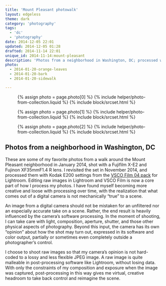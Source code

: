 ```yaml
---
title: 'Mount Pleasant photowalk'
layout: edgeless
theme: dark
category: 'photography'
tags:
  - 'dc'
  - 'photography'
date: 2014-12-05 22:01
updated: 2014-12-05 01:28
drafted: 2014-11-14 22:01
unique_id: 2014-11-14:mount-pleasant
description: 'Photos from a neighborhood in Washington, DC; processed with VSCO Film 04.'
photo:
  - 2014-01-20-orange-leaves
  - 2014-01-20-bark
  - 2014-01-20-sidewalk

---
```


<figure class="image--wide">
  {% assign photo = page.photo[0] %}
  {% include helper/photo-from-collection.liquid %}
  {% include block/srcset.html %}
</figure>

<figure class="image--wide">
  {% assign photo = page.photo[1] %}
  {% include helper/photo-from-collection.liquid %}
  {% include block/srcset.html %}
</figure>

<figure class="image--wide">
  {% assign photo = page.photo[2] %}
  {% include helper/photo-from-collection.liquid %}
  {% include block/srcset.html %}
</figure>

<section class="essay">
<h2>Photos from a neighborhood in Washington, DC</h2>
<p>These are some of my favorite photos from a walk around the Mount Pleasant neighborhood in January 2014, shot with a Fujifilm X-E2 and Fujinon XF35mmF1.4 R lens. I revisited the set in <time datetime="2014-11-14">November 2014</time>, and processed them with Kodak E200 settings from the <a href="http://vsco.co/film/04/lightroom">VSCO Film 04 pack</a> for Lightroom. Editing raw images in Lightroom and VSCO Film is now a core part of how I process my photos. I have found myself becoming more creative and loose with processing over time, with the realization that what comes out of a digital camera is not mechanically “true” to a scene.</p>
<p>An image from a digital camera should not be mistaken for an unfiltered nor an especially accurate take on a scene. Rather, the end result is heavily influenced by the camera’s software processing. In the moment of shooting, I can take care with light, composition, aperture, shutter, and those other physical aspects of photography. Beyond this input, the camera has its own “opinion” about how the shot may turn out, expressed in its software and color output, partially or sometimes even completely outside a photographer’s control.</p>
<p>I choose to shoot raw images so that my camera’s opinion is not hard-coded to a lossy and less flexible JPEG image. A raw image is quite malleable in post-processing software like Lightroom, without losing data. With only the constraints of my composition and exposure when the image was captured, post-processing in this way gives me virtual, creative headroom to take back control and reimagine the scene.</p>
</section>
